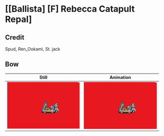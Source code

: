 # [\[Ballista\] \[F\] Rebecca Catapult Repal]

## Credit

Spud, Ren_Ookami, St. jack
	
## Bow

| Still | Animation |
| :---: | :-------: |
| ![Bow still](./Bow_000.png) | ![Bow animation](./Bow.gif) |

